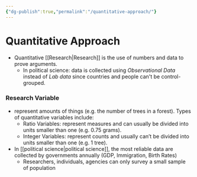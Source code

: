 ```yaml
---
{"dg-publish":true,"permalink":"/quantitative-approach/"}
---
```


# Quantitative Approach
- Quantitative [[Research\|Research]] is the use of numbers and data to prove arguments.
	- In political science: data is collected using *Observational Data* instead of *Lab data* since countries and people can't be control-grouped.
### Research Variable
- represent amounts of things (e.g. the number of trees in a forest). Types of quantitative variables include:
	- Ratio Variables: represent measures and can usually be divided into units smaller than one (e.g. 0.75 grams).
	- Integer Variables: represent counts and usually can’t be divided into units smaller than one (e.g. 1 tree).
- In [[political science\|political science]], the most reliable data are collected by governments annually (GDP, Immigration, Birth Rates)
	- Researchers, individuals, agencies can only survey a small sample of population